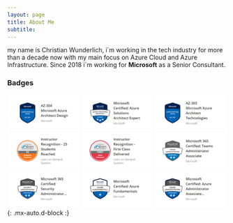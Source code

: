 ```yaml
---
layout: page
title: About Me
subtitle: 
---
```

my name is Christian Wunderlich, i´m working in the tech industry for more than a decade now with my main focus on Azure Cloud and Azure Infrastructure. Since 2018 i´m working for **Microsoft** as a Senior Consultant.

### Badges

![Badges](/assets/img/aboutme/badges2.png){: .mx-auto.d-block :}
